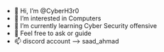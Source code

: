 - 👋 Hi, I’m @CyberH3r0
- 👀 I’m interested in Computers
- 🌱 I’m currently learning Cyber Security offensive
- 💞 Feel free to ask or guide
- 📫 discord account -->  saad_ahmad

<!---
CyberH3r0/CyberH3r0 is a ✨ special ✨ repository because its `README.md` (this file) appears on your GitHub profile.
You can click the Preview link to take a look at your changes.
--->
